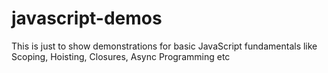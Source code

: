 # javascript-demos
This is just to show demonstrations for basic JavaScript fundamentals like Scoping, Hoisting, Closures, Async Programming etc
